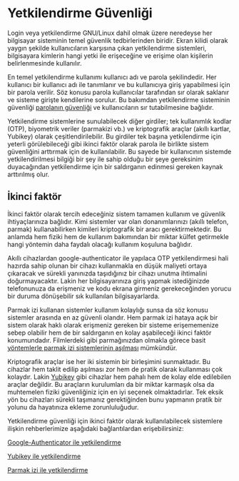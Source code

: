 # Yetkilendirme Güvenliği

Login veya yetkilendirme GNU/Linux dahil olmak üzere neredeyse her bilgisayar sisteminin temel güvenlik tedbirlerinden biridir. Ekran kilidi olarak yaygın şekilde kullanıcıların karşısına çıkan yetkilendirme sistemleri, bilgisayara kimlerin hangi yetki ile erişeceğine ve erişime olan kişilerin belirlenmesinde kullanılır.

En temel yetkilendirme kullanımı kullanıcı adı ve parola şekilindedir. Her kullanıcı bir kullanıcı adı ile tanımlanır ve bu kullanıcıya giriş yapabilmesi için bir parola verilir. Söz konusu parola kullanıcılar tarafından sır olarak saklanır ve sisteme girişte kendilerine sorulur. Bu bakımdan yetkilendirme sisteminin güvenliği [parolanın güvenliği](https://guvenlik.oyd.org.tr/beseri_guvenlik/parolalar.html) ve kullanıcıların sır tutabilmesine bağlıdır.

Yetkilendirme sistemlerine sunulabilecek diğer girdiler; tek kullanımlık kodlar (OTP), biyometrik veriler (parmakizi vb.) ve kriptografik araçlar (akıllı kartlar, Yubikey) olarak çeşitlendirilebilir. Bu girdiler tek başına yetkilendirme için yeterli görülebileceği gibi ikinci faktör olarak parola ile birlikte sistem güvenliğini arttırmak için de kullanılabilir. Bu sayede bir kullanıcının sistemde yetkilendirilmesi bilgiği bir şey ile sahip olduğu bir şeye gereksinim duyacağından yetkilendirme için bir saldırganın edinmesi gereken kaynak arttırılmış olur.

## İkinci faktör

İkinci faktör olarak tercih edeceğiniz sistem tamamen kullanım ve güvenlik ihtiyaçlarınıza bağlıdır. Kimi sistemler var olan donanımlarınızı (akıllı telefon, parmak) kullanabilirken kimileri kriptografik bir aracı gerektirmektedir. Bu anlamda hem fiziki hem de kullanım bakımından bir miktar külfet getirmekle hangi yöntemin daha faydalı olacağı kullanım koşuluna bağlıdır.

Akıllı cihazlardan google-authenticator ile yapılaca OTP yetkilendirmesi hali hazırda sahip olunan bir cihazı kullanmakla en düşük maliyeti ortaya çıkaracak ve sürekli yanınızda taşıdığınız bir cihazı unutma ihtimalini doğurmayacaktır. Lakin her bilgisayarınıza giriş yapmak istediğinizde telefonunuza da erişmeniz ve kodu ekrana girmeniz gerekeceğinden yorucu bir duruma dönüşebilir sık kullanılan bilgisayarlarda. 

Parmak izi kullanan sistemler kullanım kolaylığı sunsa da söz konusu sistemler arasında en az güvenli olandır. Hem parmak izi hataya açık bir sistem olarak haklı olarak erişmeniz gereken bir sisteme erişememenize sebep olabilir hem de bir saldırganın en kolay aşabileceği ikinci faktör konumundadır. Filmlerdeki gibi parmağınızdan olmakla görece basit [yöntemlerle parmak izi sistemlerinin aşılması](https://www.forbes.com/sites/daveywinder/2019/11/02/smartphone-security-alert-as-hackers-claim-any-fingerprint-lock-broken-in-20-minutes/) mümkündür.

Kriptografik araçlar ise her iki sistemin bir birleşimini sunmaktadır. Bu cihazlar hem taklit edilip aşılması zor hem de pratik olarak kullanması çok kolaydır. Lakin [Yubikey](https://yubico.com) gibi cihazlar hem pahalı hem de kolay elde edilebilen araçlar değildir. Bu araçların kurulumları da bir miktar karmaşık olsa da muhtemelen fiziki güvenliğiniz için en iyi seçenek olmaktadırlar. Tek eksik yön bu cihazları sürekli taşımanız gerektiğinden bunu yapmanın pratik bir yolunu da hayatınıza ekleme zorunluluğudur.

Yetkilendirme güvenliği için ikinci faktör olarak kullanılabilecek sistemlere ilişkin rehberlerimize aşağıdaki bağlantılardan erişebilirsiniz:

[Google-Authenticator ile yetkilendirme](ga_pam.md)

[Yubikey ile yetkilendirme](yubikey_pam.md)

[Parmak izi ile yetkilendirme](parmak_pam.md)
